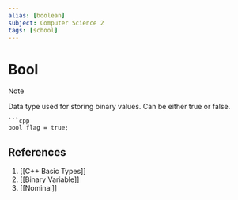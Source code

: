```yaml
---
alias: [boolean]
subject: Computer Science 2
tags: [school]
---
```

# Bool


> [!note]
> Data type used for storing binary values. Can be either true or false.

````ad-example
```cpp
bool flag = true;
````

## References
1. [[C++ Basic Types]]
2. [[Binary Variable]]
3. [[Nominal]]